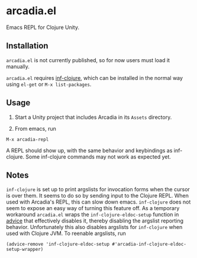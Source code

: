 # arcadia.el

Emacs REPL for Clojure Unity.

## Installation

`arcadia.el` is not currently published, so for now users must load it manually.

`arcadia.el` requires
[inf-clojure](https://github.com/clojure-emacs/inf-clojure), which can be
installed in the normal way using `el-get` or `M-x list-packages`.

## Usage

1. Start a Unity project that includes Arcadia in its `Assets` directory.

2. From emacs, run 

```
M-x arcadia-repl
```

A REPL should show up, with the same behavior and keybindings as
inf-clojure. Some inf-clojure commands may not work as expected yet.

## Notes

`inf-clojure` is set up to print argslists for invocation forms when the cursor is over them. It seems to do so by sending input to the Clojure REPL. When used with Arcadia's REPL, this can slow down emacs. `inf-clojure` does not seem to expose an easy way of turning this feature off. As a temporary workaround `arcadia.el` wraps the `inf-clojure-eldoc-setup` function in [advice](https://www.gnu.org/software/emacs/manual/html_node/elisp/Advising-Functions.html) that effectively disables it, thereby disabling the argslist reporting behavior. Unfortunately this also disables argslists for `inf-clojure` when used with Clojure JVM. To reenable argslists, run

```
(advice-remove 'inf-clojure-eldoc-setup #'arcadia-inf-clojure-eldoc-setup-wrapper)
```
